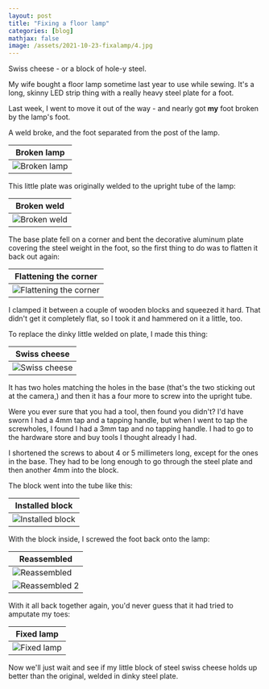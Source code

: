 ```yaml
---
layout: post
title: "Fixing a floor lamp"
categories: [blog]
mathjax: false
image: /assets/2021-10-23-fixalamp/4.jpg
---
```

Swiss cheese - or a block of hole-y steel.

My wife bought a floor lamp sometime last year to use while sewing.  It's a long, skinny LED strip thing with a really heavy steel plate for a foot.

Last week, I went to move it out of the way - and nearly got **my** foot broken by the lamp's foot.

A weld broke, and the foot separated from the post of the lamp.

|Broken lamp|
|-----------|
|![Broken lamp](/assets/2021-10-23-fixalamp/1.jpg)|

This little plate was originally welded to the upright tube of the lamp:

|Broken weld|
|-----------|
|![Broken weld](/assets/2021-10-23-fixalamp/2.jpg)|

The base plate fell on a corner and bent the decorative aluminum plate covering the steel weight in the foot, so the first thing to do was to flatten it back out again:

|Flattening the corner|
|---------------------|
|![Flattening the corner](/assets/2021-10-23-fixalamp/3.jpg)|

I clamped it between a couple of wooden blocks and squeezed it hard.  That didn't get it completely flat, so I took it and hammered on it a little, too.

To replace the dinky little welded on plate, I made this thing:

|Swiss cheese|
|------------|
|![Swiss cheese](/assets/2021-10-23-fixalamp/4.jpg)|

It has two holes matching the holes in the base (that's the two sticking out at the camera,) and then it has a four more to screw into the upright tube.

Were you ever sure that you had a tool, then found you didn't?  I'd have sworn I had a 4mm tap and a tapping handle, but when I went to tap the screwholes, I found I had a 3mm tap and no tapping handle.  I had to go to the hardware store and buy tools I thought already I had.

I shortened the screws to about 4 or 5 millimeters long, except for the ones in the base.  They had to be long enough to go through the steel plate and then another 4mm into the block.

The block went into the tube like this:

|Installed block|
|---------------|
|![Installed block](/assets/2021-10-23-fixalamp/5.jpg)|

With the block inside, I screwed the foot back onto the lamp:

|Reassembled|
|-----------|
|![Reassembled](/assets/2021-10-23-fixalamp/6.jpg)|
|![Reassembled 2](/assets/2021-10-23-fixalamp/7.jpg)|

With it all back together again, you'd never guess that it had tried to amputate my toes:

|Fixed lamp|
|----------|
|![Fixed lamp](/assets/2021-10-23-fixalamp/8.jpg)|

Now we'll just wait and see if my little block of steel swiss cheese holds up better than the original, welded in dinky steel plate.
